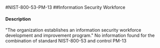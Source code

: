 #NIST-800-53-PM-13
##Information Security Workforce
#### Description
"The organization establishes an information security workforce development and improvement program."
No information found for the combination of standard NIST-800-53 and control PM-13
